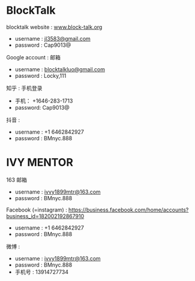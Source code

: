 # BlockTalk
blocktalk website : www.block-talk.org
- username : jl3583@gmail.com
- password : Cap9013@

Google account : 邮箱
- username : blocktalkluo@gmail.com
- password : Locky,111

知乎 : 手机登录
- 手机： +1646-283-1713
- password: Cap9013@   

抖音 : 
- username : +1 6462842927
- password : BMnyc.888
# IVY MENTOR
163 邮箱
- username : ivvy1899mtr@163.com
- password : BMnyc.888

Facebook (=instagram) : https://business.facebook.com/home/accounts?business_id=182002192867910
- username : +1 6462842927
- password : BMnyc.888

微博 : 
- username : ivvy1899mtr@163.com
- password : BMnyc.888
- 手机号 : 13914727734
